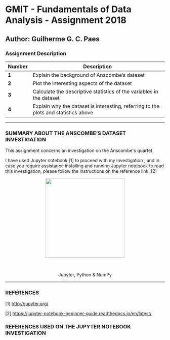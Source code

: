 # GMIT - Fundamentals of Data Analysis - Assignment 2018

## Author: Guilherme G. C. Paes 


### Assignment Description

Number|Description
-----|-----------
**1**|Explain the background of Anscombe’s dataset
**2**|Plot the interesting aspects of the dataset
**3**|Calculate the descriptive statistics of the variables in the dataset
**4**|Explain why the dataset is interesting, referring to the plots and statistics above

----------------------------------------------------------------------------------------------------------------------------------
### SUMMARY ABOUT THE ANSCOMBE’S DATASET INVESTIGATION


  This assignment concerns an investigation on the Anscombe's quartet.

  
  I have used Jupyter notebook [1] to proceed with my investigation , and in case you require assistance installing and running Jupyter notebook to read this investigation, please follow the instructions on the reference link. [2]

<p align="center"><img src="https://s3.amazonaws.com/com.twilio.prod.twilio-docs/images/jupyter_python_numpy.width-808.png" width=250px></p><br><p align="center">Jupyter, Python & NumPy</p>
  


----------------------------------------------------------------------------------------------------------------------------------

### REFERENCES

[1] http://jupyter.org/

[2] https://jupyter-notebook-beginner-guide.readthedocs.io/en/latest/


### REFERENCES USED ON THE JUPYTER NOTEBOOK INVESTIGATION

